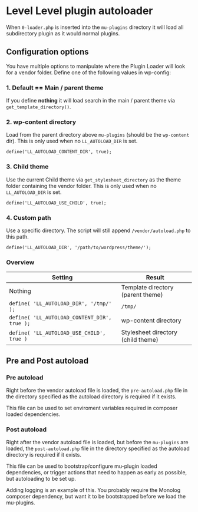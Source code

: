 # Level Level plugin autoloader

When `0-loader.php` is inserted into the `mu-plugins` directory it will load all subdirectory plugin as it would normal plugins. 

## Configuration options

You have multiple options to manipulate where the Plugin Loader will look for a vendor folder. Define one of the following values in wp-config:

### 1. Default == Main / parent theme
If you define **nothing** it will load search in the main / parent theme via `get_template_directory()`.

### 2. wp-content directory

Load from the parent directory above `mu-plugins` (should be the `wp-content` dir). This is only used when no `LL_AUTOLOAD_DIR` is set.

```
define('LL_AUTOLOAD_CONTENT_DIR', true);
```

### 3. Child theme
Use the current Child theme via `get_stylesheet_directory` as the theme folder containing the vendor folder. This is only used when no `LL_AUTOLOAD_DIR` is set.

```
define('LL_AUTOLOAD_USE_CHILD', true);
```

### 4. Custom path
Use a specific directory. The script will still append `/vendor/autoload.php` to this path.

```
define('LL_AUTOLOAD_DIR', '/path/to/wordpress/theme/');
```

### Overview

| **Setting**                                  | **Result**                         |
|----------------------------------------------|------------------------------------|
| Nothing                                      | Template directory (parent theme)  |
| `define( 'LL_AUTOLOAD_DIR', '/tmp/' );`      | `/tmp/`                            |
| `define( 'LL_AUTOLOAD_CONTENT_DIR', true );` | wp-content directory               |
| `define( 'LL_AUTOLOAD_USE_CHILD', true )`    | Stylesheet directory (child theme) |

## Pre and Post autoload

### Pre autoload
Right before the vendor autoload file is loaded, the `pre-autoload.php` file in the directory specified as the autoload directory is required if it exists. 

This file can be used to set enviroment variables required in composer loaded dependencies.

### Post autoload
Right after the vendor autoload file is loaded, but before the `mu-plugins` are loaded, the `post-autoload.php` file in the directory specified as the autoload directory is required if it exists.

This file can be used to bootstrap/configure mu-plugin loaded dependencies, or trigger actions that need to happen as early as possible, but autoloading to be set up. 

Adding logging is an example of this. You probably require the Monolog composer dependency, but want it to be bootstrapped before we load the mu-plugins.